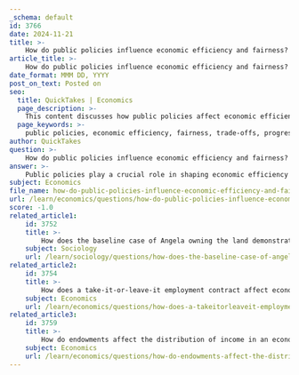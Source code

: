 ```yaml
---
_schema: default
id: 3766
date: 2024-11-21
title: >-
    How do public policies influence economic efficiency and fairness?
article_title: >-
    How do public policies influence economic efficiency and fairness?
date_format: MMM DD, YYYY
post_on_text: Posted on
seo:
  title: QuickTakes | Economics
  page_description: >-
    This content discusses how public policies affect economic efficiency and fairness, exploring the trade-offs between equality and efficiency, the impact of taxation, incentives for behavior, redistributive policies, and the role of social movements in shaping equitable economic outcomes.
  page_keywords: >-
    public policies, economic efficiency, fairness, trade-offs, progressive taxation, incentives, redistributive policies, universal basic income, taxation, equity, public administration, social movements, policy influence, economic outcomes, income inequality, poverty trap, minimum wage, systemic inequalities, inclusive policymaking
author: QuickTakes
question: >-
    How do public policies influence economic efficiency and fairness?
answer: >-
    Public policies play a crucial role in shaping economic efficiency and fairness, often navigating a complex landscape of trade-offs between these two objectives. Here are several key ways in which public policies influence these economic outcomes:\n\n1. **Trade-offs Between Efficiency and Fairness**: The classic economic theory, as articulated by Arthur Okun in his work "Equality and Efficiency: The Big Tradeoff," suggests that policies aimed at promoting equality may compromise efficiency. For instance, redistributive policies, such as progressive taxation, can reduce incentives for high earners to invest and innovate, potentially leading to lower overall economic output. Conversely, policies that prioritize efficiency may exacerbate income inequality, as they often favor those already in advantageous positions.\n\n2. **Incentives and Economic Behavior**: Public policies can alter the incentives that drive individual and corporate behavior. For example, welfare programs designed to alleviate poverty can sometimes create a "poverty trap," where guaranteed income levels reduce the incentive for individuals to seek employment. This highlights the delicate balance policymakers must strike between providing support and encouraging self-sufficiency.\n\n3. **Redistributive Policies**: Policies such as universal basic income or negative income taxes are gaining traction as means to reduce inequality. These approaches aim to provide a safety net while maintaining incentives for work. Evidence suggests that such policies can enhance economic mobility and reduce disparities, although they require careful design to avoid disincentivizing work.\n\n4. **Impact of Taxation**: The structure of tax systems significantly influences income distribution. For instance, increasing tax progressivity—where higher earners pay a larger percentage of their income in taxes—can initially seem beneficial for reducing inequality. However, studies have shown that in some contexts, this can inadvertently increase income inequality by discouraging investment and economic activity among higher earners.\n\n5. **Case Studies and Real-World Applications**: Numerous case studies illustrate the effects of public policies on economic outcomes. For example, policies aimed at increasing the minimum wage have been shown to lift many workers out of poverty, but they can also lead to higher unemployment rates if businesses reduce hiring in response to increased labor costs. Evaluating these policies requires a nuanced understanding of their intended and unintended consequences.\n\n6. **Equity in Public Administration**: Scholars like George Frederickson advocate for equity to be valued equally alongside efficiency in public policy formulation. This perspective emphasizes the importance of fairness in economic interactions and the need for policies that address systemic inequalities.\n\n7. **Social Movements and Policy Influence**: Social movements have increasingly sought to influence public policy to address economic disparities. Their efforts highlight the importance of inclusive policymaking processes that consider the voices of marginalized groups, which can lead to more equitable economic outcomes.\n\nIn summary, public policies significantly influence economic efficiency and fairness through their design and implementation. Policymakers must carefully consider the trade-offs involved, as well as the broader social implications of their decisions, to foster an economic environment that promotes both growth and equity.
subject: Economics
file_name: how-do-public-policies-influence-economic-efficiency-and-fairness.md
url: /learn/economics/questions/how-do-public-policies-influence-economic-efficiency-and-fairness
score: -1.0
related_article1:
    id: 3752
    title: >-
        How does the baseline case of Angela owning the land demonstrate institutional power dynamics?
    subject: Sociology
    url: /learn/sociology/questions/how-does-the-baseline-case-of-angela-owning-the-land-demonstrate-institutional-power-dynamics
related_article2:
    id: 3754
    title: >-
        How does a take-it-or-leave-it employment contract affect economic outcomes?
    subject: Economics
    url: /learn/economics/questions/how-does-a-takeitorleaveit-employment-contract-affect-economic-outcomes
related_article3:
    id: 3759
    title: >-
        How do endowments affect the distribution of income in an economy?
    subject: Economics
    url: /learn/economics/questions/how-do-endowments-affect-the-distribution-of-income-in-an-economy
---
```


&nbsp;